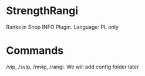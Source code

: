 # StrengthRangi
Ranks in Shop INFO Plugin. 
Language: PL only
# Commands
/vip, /svip, /mvip, /rangi. 
We will add config folder later
